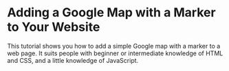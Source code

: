 # Adding a Google Map with a Marker to Your Website

This tutorial shows you how to add a simple Google map with a marker to a web page. It suits people with beginner or intermediate knowledge of HTML and CSS, and a little knowledge of JavaScript.
